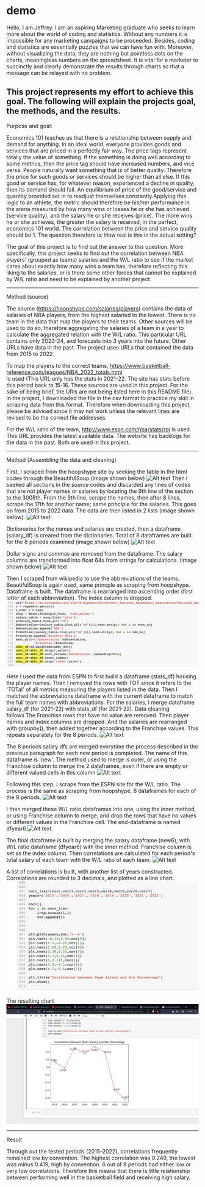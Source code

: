 # demo

Hello, I am Jeffrey. I am an aspiring Marketing graduate who seeks to learn more about the world of coding and statistics. Without any numbers
it is impossible for any marketing campaigns to be proceeded. Besides, coding and statistics are essentially puzzles that we can have fun with.
Moreover, without visualizing the data, they are nothing but pointless dots on the charts, meaningless numbers on the spreadsheet. It is vital
for a marketer to succinctly and clearly demonstrate the results through charts so that a message can be relayed with no problem.

This project represents my effort to achieve this goal. The following will explain the projects goal, the methods, and the results.
------------------------------------------------------------------------------------------------------------------------------------------------------


Purpose and goal:

Economics 101 teaches us that there is a relationship between supply and demand for anything. In an ideal world, everyone provides goods and 
services that are priced in a perfectly fair way. The price tags represent totally the value of something. If the something is doing well 
according to some metrics, then the price tag should have increased numbers, and vice versa. People naturally want something that is of better
quality. Therefore the price for such goods or services should be higher than all else. If this good or service has, for whatever reason, 
experienced a decline in quality, then its demand should fall. An equilibrium of price of the good/service and quantity provided set in to 
readjust themselves constantly.Applying this logic to an athlete, the metric should therefore be his/her performance in the arena 
measured by how many wins or losses he or she has achieved (service quality), and the salary he or she receives (price).  The more wins 
he or she achieves, the greater the salary is received, in the perfect, economics 101 world. The correlation between the price and service quality
should be 1. The question therefore is: How real is this in the actual setting?

The goal of this project is to find out the answer to this question. More specifically, this project seeks to find out the correlation
between NBA players' (grouped as teams) salaries and the W/L ratio to see if the market cares about exactly how many wins a team has, therefore
reflecting this liking to the salaries, or is there some other forces  that cannot be explained by W/L ratio and need to be explained by another
project.

------------------------------------------------------------------------------------------------------------------------------------------------------


Method (source)

The source (https://hoopshype.com/salaries/players) contains the data of salaries of NBA players, from the highest salaried to the lowest. 
There is no team in the data that map the players to their teams. Other sources will be used to do so, therefore aggregating the salaries 
of a team in a year to calculate the aggregated relation with the W/L ratio. This particular URL contains only 2023-24, and forecasts into 
3 years into the future. Other URLs have data in the past. The project uses URLs that contained the data from 2015 to 2022. 

To map the players to the correct teams, https://www.basketball-reference.com/leagues/NBA_2022_totals.html  
is used (This URL only has the stats in 2021-22. The site has stats before this period back to 15-16. These sources are used in this project.
For the sake of being brief, the URls are not being listed here in this README file). In the project, I downloaded the file in the csv format to 
practice my skill in scraping data from this format. Therefore when downloading this project, please be adviced since it may not work unless the 
relevant lines are revised to be the correct file addresses.

For the W/L ratio of the team, http://www.espn.com/nba/stats/rpi  is used. This URL provides the latest available data. The website has backlogs 
for the data in the past. Both are used in this project.


------------------------------------------------------------------------------------------------------------------------------------------------------


Method (Assembling the data and cleaning)



First, I scraped from the hoopshype site by seeking the table in the html codes through the BeautifulSoup (image shown below)
![Alt text](/BeautifulSoup_scrape.png?raw=true "BeautifulSoup")
Then I seeked all <td> sections in the source codes and discarded any lines of codes that are not player names or salaries by locating the 
9th line of the <td> section to the 3008th. From the 9th line, scrape the names, then after 8 lines, scrape the 17th for another name; same
principle for the salaries. This goes on from 2015 to 2022 data. The data are then listed in 2 lists (image shown below).
![Alt text](/<td>_find_the_names_and_salaries.png?raw=true  "names and salaries")


Dictionaries for the names and salaries are created, then a dataframe (salary_df) is created from the dictionaries. Total of 8 dataframes are
built for the 8 periods examined (image shown below)
![Alt text](/dictionaries_and_dataframes.png?raw=true  "dict and df")

Dollar signs and commas are removed from the dataframe. The salary columns are transformed into float 64s from strings for calculations. (image shown below)
![Alt text](/dollar_and_comma.png?raw=true  "dollar and comma")

Then I scraped from wikipedia to use the abbreviations of the teams. BeautifulSoup is again used, same princple as scraping from hoopshype.
Dataframe is built. The dataframe is rearranged into ascending order (first letter of each abbreviation). The index column is dropped.
![Alt text](/abbreviation.png?raw=true  "abbreviation")

Here I used the data from ESPN to first build a dataframe (stats_df) housing the player names. Then I removed the rows with TOT since it refers to the 'TOTal'
of all metrics measuring the players listed in the data. Then I matched the abbreviations dataframe with the current dataframe to match the full 
team names with abbreviations. For the salaries, I merge dataframe salary_df (for 2021-22) with stats_df (for 2021-22). Data cleaning follows.The
Franchise rows that have no value are removed. Then player names and index columns are dropped. And the salaries are rearranged with groupby(), then
added together according to the Franchise values. This repeats separately for the 8 periods.
![Alt text](/match_dfs_abbreviation.png?raw=true  "match_dfs_abbreviation")

The 8 periods salary dfs are merged everytime the process described in the previous paragraph for each new period
is completed. The name of this dataframe is 'new'. The method used to merge is outer, or using the Franchise column to merge the 2 
dataframes, even if there are empty or different valued cells in this column
![Alt text](/salary_df_merge.png?raw=true  "salary_df_merge")

Following this step, I scrape from the ESPN site for the W/L ratio. The process is the same as scraping from hoopshype. 8 dataframes
for each of the 8 periods. 
![Alt text](/W/L_ratio.png?raw=true  "W/L_ratio")

I then merged these W/L ratio dataframes into one, using the inner method, or using Franchise column to merge, and drop the rows that
have no values or different values in the Franchise cell. The end-dataframe is named dfyear6
![Alt text](/merging_the_W/L_ratio.png?raw=true  "merging_the_W/L_ratio")

The final dataframe is built by merging the salary dataframe (new6), with W/L ratio dataframe (dfyear6) with the inner method.
Franchise column is set as the index column.  Then correlations are calculated for each period's total salary of each team
with the W/L ratio of each team. 
![Alt text](/Ending_dataframe.png?raw=true  "Ending_dataframe")

A list of correlations is built, with another list of years constructed. Correlations are rounded to 3 decimals, and plotted as 
a line chart. 
![Alt text](/Plotting.png?raw=true "Plotting")

The resulting chart
![Alt text](/Chart.png?raw=true "Chart")


------------------------------------------------------------------------------------------------------------------------------------------------------


Result


Through out the tested periods (2015-2022), correlations frequently remained low by convention. The highest correlation was 0.249, the lowest 
was minus 0.419, high by convention. 6 out of 8 periods had either low or very low correlations. Therefore this means that 
there is little relationship between performing well in the basketball field and receiving high salary. 
